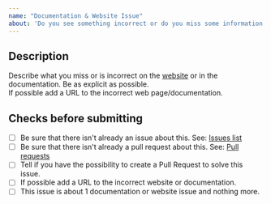 ```yaml
---
name: "Documentation & Website Issue"
about: 'Do you see something incorrect or do you miss some information in the documentation or the website. Tell us.'
---
```


## Description
Describe what you miss or is incorrect on the [website](https://phpmd.org/) or in the documentation. Be as explicit as possible.  
If possible add a URL to the incorrect web page/documentation.


## Checks before submitting
* [ ] Be sure that there isn't already an issue about this. See: [Issues list](https://github.com/phpmd/phpmd/issues)
* [ ] Be sure that there isn't already a pull request about this. See: [Pull requests](https://github.com/phpmd/phpmd/pulls)
* [ ] Tell if you have the possibility to create a Pull Request to solve this issue.
* [ ] If possible add a URL to the incorrect website or documentation.
* [ ] This issue is about 1 documentation or website issue and nothing more.
